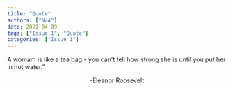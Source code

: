 ```yaml
---
title: "Quote"
authors: ["N/A"]
date: 2021-04-09
tags: ["Issue 1", "Quote"]
categories: ["Issue 1"]
---
```

<p>A womam is like a tea bag - you can't tell how strong she is until you put her in hot water.”</p><p style="text-align: center">-Eleanor Roosevelt</p>
